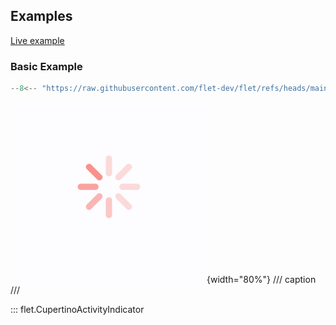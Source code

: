 ## Examples

[Live example](https://flet-controls-gallery.fly.dev/displays/cupertinoactivityindicator)

### Basic Example

```python
--8<-- "https://raw.githubusercontent.com/flet-dev/flet/refs/heads/main/sdk/python/examples/controls/cupertino-activity-indicator/basic.py"
```

![basic](https://raw.githubusercontent.com/flet-dev/flet/main/sdk/python/examples/controls/cupertino-activity-indicator/media/basic.png){width="80%"}
/// caption
///

::: flet.CupertinoActivityIndicator

